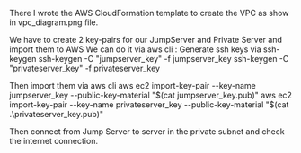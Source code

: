 There I wrote the AWS CloudFormation template to create the VPC as show in vpc_diagram.png file.


We have to create 2 key-pairs for our JumpServer and Private Server and import them to AWS
We can do it via aws cli :
Generate ssh keys via ssh-keygen
 ssh-keygen -C "jumpserver_key" -f jumpserver_key
 ssh-keygen -C "privateserver_key" -f privateserver_key

Then import them via aws cli
 aws ec2 import-key-pair --key-name jumpserver_key --public-key-material "$(cat jumpserver_key.pub)"
 aws ec2 import-key-pair --key-name privateserver_key --public-key-material "$(cat .\privateserver_key.pub)"

Then connect from Jump Server to server in the private subnet and check the internet connection.


